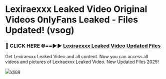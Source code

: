 # Lexiraexxx Leaked Video Original Videos 0nlyFans Leaked - Files Updated! (vsog)

<h3>🔴 CLICK HERE 🌐==►► <a href="https://tinyurl.com/2wckxsce" rel="nofollow">Lexiraexxx Leaked Video Updated Files</a></h3>

Get Lexiraexxx Leaked Video and all content. Now you can access all videos and pictures of Lexiraexxx Leaked Video. New Updated Files 2025!

[![vsog](https://i.imgur.com/AFduVYN.gif)](https://tinyurl.com/2wckxsce)
